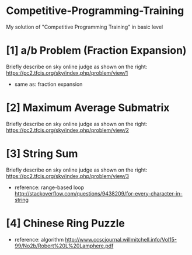 # Competitive-Programming-Training
My solution of "Competitive Programming Training" in basic level 

# [1] a/b Problem (Fraction Expansion)
Briefly describe on sky online judge as shown on the right:
https://pc2.tfcis.org/sky/index.php/problem/view/1
- same as: fraction expansion

# [2] Maximum Average Submatrix
Briefly describe on sky online judge as shown on the right:
https://pc2.tfcis.org/sky/index.php/problem/view/2

# [3] String Sum
Briefly describe on sky online judge as shown on the right:
https://pc2.tfcis.org/sky/index.php/problem/view/3
- reference: range-based loop http://stackoverflow.com/questions/9438209/for-every-character-in-string

# [4] Chinese Ring Puzzle

- reference: algorithm http://www.ccscjournal.willmitchell.info/Vol15-99/No2b/Robert%20L%20Lamphere.pdf
